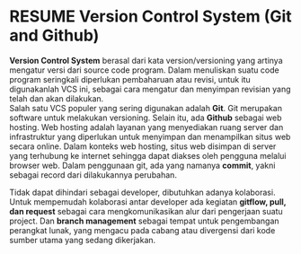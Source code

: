 # RESUME Version Control System (Git and Github)

**Version Control System** berasal dari kata version/versioning yang artinya mengatur versi dari source code program.
Dalam menuliskan suatu code program seringkali diperlukan pembaharuan atau revisi, untuk itu digunakanlah VCS ini, sebagai cara mengatur dan menyimpan revisian yang telah dan akan dilakukan.  
Salah satu VCS populer yang sering digunakan adalah **Git**. 
Git merupakan software untuk melakukan versioning. 
Selain itu, ada **Github** sebagai web hosting.
Web hosting adalah layanan yang menyediakan ruang server dan infrastruktur yang diperlukan untuk menyimpan dan menampilkan situs web secara online. Dalam konteks web hosting, situs web disimpan di server yang terhubung ke internet sehingga dapat diakses oleh pengguna melalui browser web.
Dalam penggunaan git, ada yang namanya **commit**, yakni sebagai record dari dilakukannya perubahan.

Tidak dapat dihindari sebagai developer, dibutuhkan adanya kolaborasi. Untuk mempemudah kolaborasi antar developer ada kegiatan **gitflow, pull, dan request** sebagai cara mengkomunikasikan alur dari pengerjaan suatu project. Dan **branch management** sebagai tempat untuk pengembangan perangkat lunak, yang mengacu pada cabang atau divergensi dari kode sumber utama yang sedang dikerjakan.